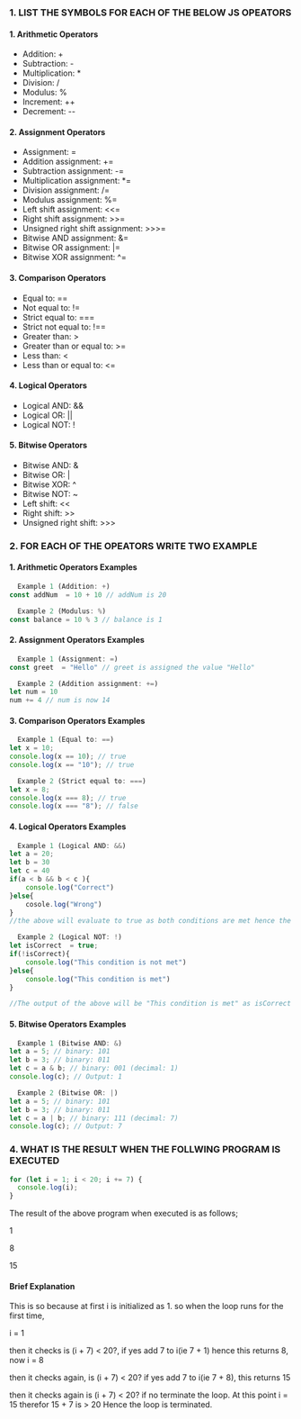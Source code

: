 ### 1. **LIST THE SYMBOLS FOR EACH OF THE BELOW JS OPEATORS**

#### 1. **Arithmetic Operators**

- Addition: +
- Subtraction: -
- Multiplication: \*
- Division: /
- Modulus: %
- Increment: ++
- Decrement: --

#### 2. **Assignment Operators**

- Assignment: =
- Addition assignment: +=
- Subtraction assignment: -=
- Multiplication assignment: \*=
- Division assignment: /=
- Modulus assignment: %=
- Left shift assignment: <<=
- Right shift assignment: >>=
- Unsigned right shift assignment: >>>=
- Bitwise AND assignment: &=
- Bitwise OR assignment: |=
- Bitwise XOR assignment: ^=

#### 3. **Comparison Operators**

- Equal to: ==
- Not equal to: !=
- Strict equal to: ===
- Strict not equal to: !==
- Greater than: >
- Greater than or equal to: >=
- Less than: <
- Less than or equal to: <=

#### 4. **Logical Operators**

- Logical AND: &&
- Logical OR: ||
- Logical NOT: !

#### 5. **Bitwise Operators**

- Bitwise AND: &
- Bitwise OR: |
- Bitwise XOR: ^
- Bitwise NOT: ~
- Left shift: <<
- Right shift: >>
- Unsigned right shift: >>>

### 2. **FOR EACH OF THE OPEATORS WRITE TWO EXAMPLE**

#### 1. **Arithmetic Operators Examples**

```javascript
  Example 1 (Addition: +)
const addNum  = 10 + 10 // addNum is 20

  Example 2 (Modulus: %)
const balance = 10 % 3 // balance is 1
```

#### 2. **Assignment Operators Examples**

```javascript
  Example 1 (Assignment: =)
const greet  = "Hello" // greet is assigned the value "Hello"

  Example 2 (Addition assignment: +=)
let num = 10
num += 4 // num is now 14
```

#### 3. **Comparison Operators Examples**

```javascript
  Example 1 (Equal to: ==)
let x = 10;
console.log(x == 10); // true
console.log(x == "10"); // true

  Example 2 (Strict equal to: ===)
let x = 8;
console.log(x === 8); // true
console.log(x === "8"); // false
```

#### 4. **Logical Operators Examples**

```javascript
  Example 1 (Logical AND: &&)
let a = 20;
let b = 30
let c = 40
if(a < b && b < c ){
    console.log("Correct")
}else{
    cosole.log("Wrong")
}
//the above will evaluate to true as both conditions are met hence the output will be "Correct"

  Example 2 (Logical NOT: !)
let isCorrect  = true;
if(!isCorrect){
    console.log("This condition is not met")
}else{
    console.log("This condition is met")
}

//The output of the above will be "This condition is met" as isCorrect is true.
```

#### 5. **Bitwise Operators Examples**

```javascript
  Example 1 (Bitwise AND: &)
let a = 5; // binary: 101
let b = 3; // binary: 011
let c = a & b; // binary: 001 (decimal: 1)
console.log(c); // Output: 1

  Example 2 (Bitwise OR: |)
let a = 5; // binary: 101
let b = 3; // binary: 011
let c = a | b; // binary: 111 (decimal: 7)
console.log(c); // Output: 7
```

### 4. **WHAT IS THE RESULT WHEN THE FOLLWING PROGRAM IS EXECUTED**

```javascript
for (let i = 1; i < 20; i += 7) {
  console.log(i);
}
```

The result of the above program when executed is as follows;

1

8

15

#### Brief Explanation

This is so because at first i is initialized as 1. so when the loop runs for the first time,

i = 1

then it checks is (i + 7) < 20?, if yes add 7 to i(ie 7 + 1) hence this returns 8, now i = 8

then it checks again, is (i + 7) < 20? if yes add 7 to i(ie 7 + 8), this returns 15

then it checks again is (i + 7) < 20? if no terminate the loop. At this point i = 15 therefor 15 + 7 is > 20 Hence the loop is terminated.
